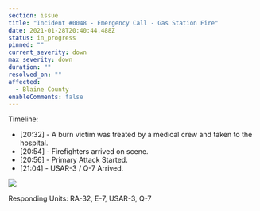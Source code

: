 ```yaml
---
section: issue
title: "Incident #0048 - Emergency Call - Gas Station Fire"
date: 2021-01-28T20:40:44.488Z
status: in_progress
pinned: ""
current_severity: down
max_severity: down
duration: ""
resolved_on: ""
affected:
  - Blaine County
enableComments: false
---
```

Timeline:

* \[20:32] - A burn victim was treated by a medical crew and taken to the hospital.
* \[20:54] - Firefighters arrived on scene.
* \[20:56] - Primary Attack Started.
* \[21:04] - USAR-3 / Q-7 Arrived.

![](https://i.imgur.com/SVd5euT.png)

Responding Units: RA-32, E-7, USAR-3, Q-7